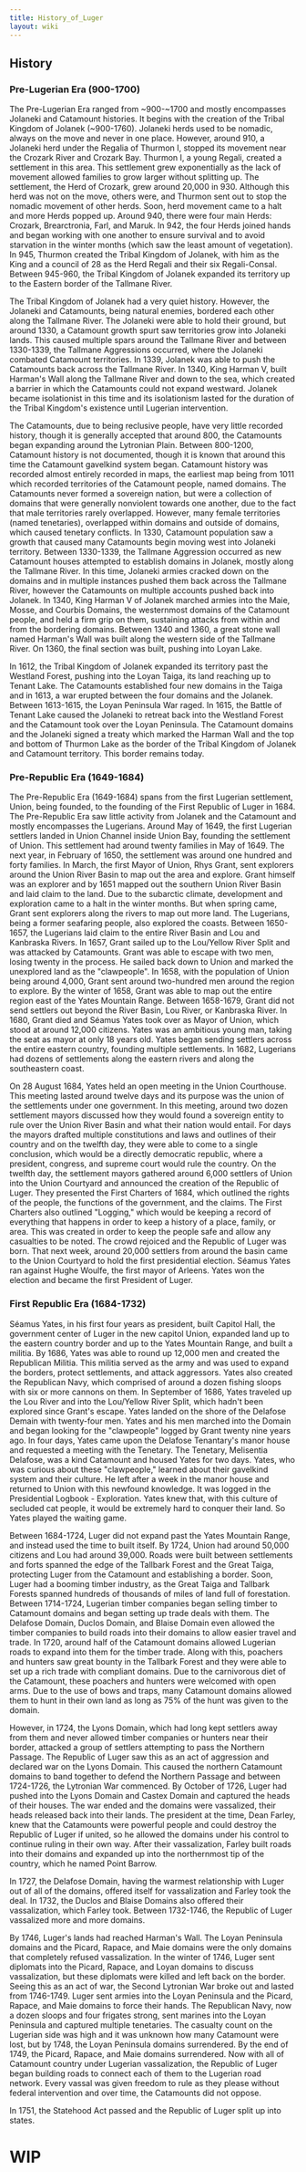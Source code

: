 ```yaml
---
title: History_of_Luger
layout: wiki
---
```

## History

### Pre-Lugerian Era (900-1700)

The Pre-Lugerian Era ranged from ~900-~1700 and mostly encompasses
Jolaneki and Catamount histories. It begins with the creation of the
Tribal Kingdom of Jolanek (~900-1760). Jolaneki herds used to be
nomadic, always on the move and never in one place. However, around 910,
a Jolaneki herd under the Regalia of Thurmon I, stopped its movement
near the Crozark River and Crozark Bay. Thurmon I, a young Regali,
created a settlement in this area. This settlement grew exponentially as
the lack of movement allowed families to grow larger without splitting
up. The settlement, the Herd of Crozark, grew around 20,000 in 930.
Although this herd was not on the move, others were, and Thurmon sent
out to stop the nomadic movement of other herds. Soon, herd movement
came to a halt and more Herds popped up. Around 940, there were four
main Herds: Crozark, Brearctronia, Farl, and Maruk. In 942, the four
Herds joined hands and began working with one another to ensure survival
and to avoid starvation in the winter months (which saw the least amount
of vegetation). In 945, Thurmon created the Tribal Kingdom of Jolanek,
with him as the King and a council of 28 as the Herd Regali and their
six Regali-Consal. Between 945-960, the Tribal Kingdom of Jolanek
expanded its territory up to the Eastern border of the Tallmane River.

The Tribal Kingdom of Jolanek had a very quiet history. However, the
Jolaneki and Catamounts, being natural enemies, bordered each other
along the Tallmane River. The Jolaneki were able to hold their ground,
but around 1330, a Catamount growth spurt saw territories grow into
Jolaneki lands. This caused multiple spars around the Tallmane River and
between 1330-1339, the Tallmane Aggressions occurred, where the Jolaneki
combated Catamount territories. In 1339, Jolanek was able to push the
Catamounts back across the Tallmane River. In 1340, King Harman V, built
Harman's Wall along the Tallmane River and down to the sea, which
created a barrier in which the Catamounts could not expand westward.
Jolanek became isolationist in this time and its isolationism lasted for
the duration of the Tribal Kingdom's existence until Lugerian
intervention.

The Catamounts, due to being reclusive people, have very little recorded
history, though it is generally accepted that around 800, the Catamounts
began expanding around the Lytronian Plain. Between 800-1200, Catamount
history is not documented, though it is known that around this time the
Catamount gavelkind system began. Catamount history was recorded almost
entirely recorded in maps, the earliest map being from 1011 which
recorded territories of the Catamount people, named domains. The
Catamounts never formed a sovereign nation, but were a collection of
domains that were generally nonviolent towards one another, due to the
fact that male territories rarely overlapped. However, many female
territories (named tenetaries), overlapped within domains and outside of
domains, which caused tenetary conflicts. In 1330, Catamount population
saw a growth that caused many Catamounts begin moving west into Jolaneki
territory. Between 1330-1339, the Tallmane Aggression occurred as new
Catamount houses attempted to establish domains in Jolanek, mostly along
the Tallmane River. In this time, Jolaneki armies cracked down on the
domains and in multiple instances pushed them back across the Tallmane
River, however the Catamounts on multiple accounts pushed back into
Jolanek. In 1340, King Harman V of Jolanek marched armies into the Maie,
Mosse, and Courbis Domains, the westernmost domains of the Catamount
people, and held a firm grip on them, sustaining attacks from within and
from the bordering domains. Between 1340 and 1360, a great stone wall
named Harman's Wall was built along the western side of the Tallmane
River. On 1360, the final section was built, pushing into Loyan Lake.

In 1612, the Tribal Kingdom of Jolanek expanded its territory past the
Westland Forest, pushing into the Loyan Taiga, its land reaching up to
Tenant Lake. The Catamounts established four new domains in the Taiga
and in 1613, a war erupted between the four domains and the Jolanek.
Between 1613-1615, the Loyan Peninsula War raged. In 1615, the Battle of
Tenant Lake caused the Jolaneki to retreat back into the Westland Forest
and the Catamount took over the Loyan Peninsula. The Catamount domains
and the Jolaneki signed a treaty which marked the Harman Wall and the
top and bottom of Thurmon Lake as the border of the Tribal Kingdom of
Jolanek and Catamount territory. This border remains today.

### Pre-Republic Era (1649-1684)

The Pre-Republic Era (1649-1684) spans from the first Lugerian
settlement, Union, being founded, to the founding of the First Republic
of Luger in 1684. The Pre-Republic Era saw little activity from Jolanek
and the Catamount and mostly encompasses the Lugerians. Around May of
1649, the first Lugerian settlers landed in Union Channel inside Union
Bay, founding the settlement of Union. This settlement had around twenty
families in May of 1649. The next year, in February of 1650, the
settlement was around one hundred and forty families. In March, the
first Mayor of Union, Rhys Grant, sent explorers around the Union River
Basin to map out the area and explore. Grant himself was an explorer and
by 1651 mapped out the southern Union River Basin and laid claim to the
land. Due to the subarctic climate, development and exploration came to
a halt in the winter months. But when spring came, Grant sent explorers
along the rivers to map out more land. The Lugerians, being a former
seafaring people, also explored the coasts. Between 1650-1657, the
Lugerians laid claim to the entire River Basin and Lou and Kanbraska
Rivers. In 1657, Grant sailed up to the Lou/Yellow River Split and was
attacked by Catamounts. Grant was able to escape with two men, losing
twenty in the process. He sailed back down to Union and marked the
unexplored land as the "clawpeople". In 1658, with the population of
Union being around 4,000, Grant sent around two-hundred men around the
region to explore. By the winter of 1658, Grant was able to map out the
entire region east of the Yates Mountain Range. Between 1658-1679, Grant
did not send settlers out beyond the River Basin, Lou River, or
Kanbraska River. In 1680, Grant died and Séamus Yates took over as Mayor
of Union, which stood at around 12,000 citizens. Yates was an ambitious
young man, taking the seat as mayor at only 18 years old. Yates began
sending settlers across the entire eastern country, founding multiple
settlements. In 1682, Lugerians had dozens of settlements along the
eastern rivers and along the southeastern coast.

On 28 August 1684, Yates held an open meeting in the Union Courthouse.
This meeting lasted around twelve days and its purpose was the union of
the settlements under one government. In this meeting, around two dozen
settlement mayors discussed how they would found a sovereign entity to
rule over the Union River Basin and what their nation would entail. For
days the mayors drafted multiple constitutions and laws and outlines of
their country and on the twelfth day, they were able to come to a single
conclusion, which would be a directly democratic republic, where a
president, congress, and supreme court would rule the country. On the
twelfth day, the settlement mayors gathered around 6,000 settlers of
Union into the Union Courtyard and announced the creation of the
Republic of Luger. They presented the First Charters of 1684, which
outlined the rights of the people, the functions of the government, and
the claims. The First Charters also outlined "Logging," which would be
keeping a record of everything that happens in order to keep a history
of a place, family, or area. This was created in order to keep the
people safe and allow any casualties to be noted. The crowd rejoiced and
the Republic of Luger was born. That next week, around 20,000 settlers
from around the basin came to the Union Courtyard to hold the first
presidential election. Séamus Yates ran against Hughe Woulfe, the first
mayor of Arleens. Yates won the election and became the first President
of Luger.

### First Republic Era (1684-1732)

Séamus Yates, in his first four years as president, built Capitol Hall,
the government center of Luger in the new capitol Union, expanded land
up to the eastern country border and up to the Yates Mountain Range, and
built a militia. By 1686, Yates was able to round up 12,000 men and
created the Republican Militia. This militia served as the army and was
used to expand the borders, protect settlements, and attack aggressors.
Yates also created the Republican Navy, which comprised of around a
dozen fishing sloops with six or more cannons on them. In September of
1686, Yates traveled up the Lou River and into the Lou/Yellow River
Split, which hadn't been explored since Grant's escape. Yates landed on
the shore of the Delafose Demain with twenty-four men. Yates and his men
marched into the Domain and began looking for the "clawpeople" logged by
Grant twenty nine years ago. In four days, Yates came upon the Delafose
Tenantary's manor house and requested a meeting with the Tenetary. The
Tenetary, Melisentia Delafose, was a kind Catamount and housed Yates for
two days. Yates, who was curious about these "clawpeople," learned about
their gavelkind system and their culture. He left after a week in the
manor house and returned to Union with this newfound knowledge. It was
logged in the Presidential Logbook - Exploration. Yates knew that, with
this culture of secluded cat people, it would be extremely hard to
conquer their land. So Yates played the waiting game.

Between 1684-1724, Luger did not expand past the Yates Mountain Range,
and instead used the time to built itself. By 1724, Union had around
50,000 citizens and Lou had around 39,000. Roads were built between
settlements and forts spanned the edge of the Tallbark Forest and the
Great Taiga, protecting Luger from the Catamount and establishing a
border. Soon, Luger had a booming timber industry, as the Great Taiga
and Tallbark Forests spanned hundreds of thousands of miles of land full
of forestation. Between 1714-1724, Lugerian timber companies began
selling timber to Catamount domains and began setting up trade deals
with them. The Delafose Domain, Duclos Domain, and Blaise Domain even
allowed the timber companies to build roads into their domains to allow
easier travel and trade. In 1720, around half of the Catamount domains
allowed Lugerian roads to expand into them for the timber trade. Along
with this, poachers and hunters saw great bounty in the Tallbark Forest
and they were able to set up a rich trade with compliant domains. Due to
the carnivorous diet of the Catamount, these poachers and hunters were
welcomed with open arms. Due to the use of bows and traps, many
Catamount domains allowed them to hunt in their own land as long as 75%
of the hunt was given to the domain.

However, in 1724, the Lyons Domain, which had long kept settlers away
from them and never allowed timber companies or hunters near their
border, attacked a group of settlers attempting to pass the Northern
Passage. The Republic of Luger saw this as an act of aggression and
declared war on the Lyons Domain. This caused the northern Catamount
domains to band together to defend the Northern Passage and between
1724-1726, the Lytronian War commenced. By October of 1726, Luger had
pushed into the Lyons Domain and Castex Domain and captured the heads of
their houses. The war ended and the domains were vassalized, their heads
released back into their lands. The president at the time, Dean Farley,
knew that the Catamounts were powerful people and could destroy the
Republic of Luger if united, so he allowed the domains under his control
to continue ruling in their own way. After their vassalization, Farley
built roads into their domains and expanded up into the northernmost tip
of the country, which he named Point Barrow.

In 1727, the Delafose Domain, having the warmest relationship with Luger
out of all of the domains, offered itself for vassalization and Farley
took the deal. In 1732, the Duclos and Blaise Domains also offered their
vassalization, which Farley took. Between 1732-1746, the Republic of
Luger vassalized more and more domains.

By 1746, Luger's lands had reached Harman's Wall. The Loyan Peninsula
domains and the Picard, Rapace, and Maie domains were the only domains
that completely refused vassalization. In the winter of 1746, Luger sent
diplomats into the Picard, Rapace, and Loyan domains to discuss
vassalization, but these diplomats were killed and left back on the
border. Seeing this as an act of war, the Second Lytronian War broke out
and lasted from 1746-1749. Luger sent armies into the Loyan Peninsula
and the Picard, Rapace, and Maie domains to force their hands. The
Republican Navy, now a dozen sloops and four frigates strong, sent
marines into the Loyan Peninsula and captured multiple tenetaries. The
casualty count on the Lugerian side was high and it was unknown how many
Catamount were lost, but by 1748, the Loyan Peninsula domains
surrendered. By the end of 1749, the Picard, Rapace, and Maie domains
surrendered. Now with all of Catamount country under Lugerian
vassalization, the Republic of Luger began building roads to connect
each of them to the Lugerian road network. Every vassal was given
freedom to rule as they please without federal intervention and over
time, the Catamounts did not oppose.

In 1751, the Statehood Act passed and the Republic of Luger split up
into states.

# WIP
